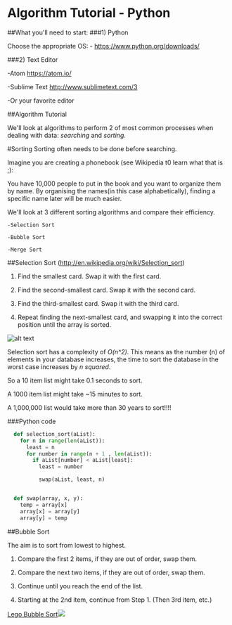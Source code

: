 # Algorithm Tutorial - Python
##What you'll need to start:
###1) Python

 Choose the appropriate OS:
    - https://www.python.org/downloads/

###2) Text Editor

-Atom https://atom.io/

-Sublime Text http://www.sublimetext.com/3

-Or your favorite editor

##Algorithm Tutorial

  We'll look at algorithms to perform 2 of most common processes when dealing with
  data: *searching* and *sorting*.




#Sorting
  Sorting often needs to be done before searching.

  Imagine you are creating a phonebook (see Wikipedia t0 learn what that is ;):

  You have 10,000 people to put in the book and you want to organize them by name.
  By organising the names(in this case alphabetically), finding a specific
  name later will be much easier.

  We'll look at 3 different sorting algorithms and compare their efficiency.

    -Selection Sort

    -Bubble Sort

    -Merge Sort

##Selection Sort
(http://en.wikipedia.org/wiki/Selection_sort)

  1) Find the smallest card. Swap it with the first card.

  2) Find the second-smallest card. Swap it with the second card.

  3) Find the third-smallest card. Swap it with the third card.

  4) Repeat finding the next-smallest card, and swapping it into the correct
     position until the array is sorted.

![alt text](https://github.com/theloniusmonkey/python_algorithm_tutor/blob/master/images/selection.JPG)

  Selection sort has a complexity of *O(n^2)*. This means as the number (n) of elements
  in your database increases, the time to sort the database in the worst case
  increases by *n squared*.

  So a 10 item list might take 0.1 seconds to sort.

  A 1000 item list might take ~15 minutes to sort.

  A 1,000,000 list would take more than 30 years to sort!!!!


###Python code

```python
  def selection_sort(aList):
    for n in range(len(aList)):
      least = n
      for number in range(n + 1 , len(aList)):
        if aList[number] < aList[least]:
          least = number

          swap(aList, least, n)


  def swap(array, x, y):
    temp = array[x]
    array[x] = array[y]
    array[y] = temp

```

##Bubble Sort

  The aim is to sort from lowest to highest.

  1) Compare the first 2 items, if they are out of order, swap them.

  2) Compare the next two items, if they are out of order, swap them.

  3) Continue until you reach the end of the list.

  4) Starting at the 2nd item, continue from Step 1. (Then 3rd item, etc.)

  <a href = "https://www.youtube.com/watch?v=MtcrEhrt_K0"> Lego Bubble Sort<img
  src = "https://github.com/theloniusmonkey/python_algorithm_tutor/tree/master/images/lego.jpg"/>
  </a>

